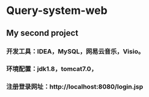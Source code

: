 # Query-system-web
## My second project

### 开发工具：IDEA，MySQL，网易云音乐，Visio。
 
### 环境配置：jdk1.8，tomcat7.0，

### 注册登录网址：http://localhost:8080/login.jsp

